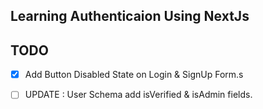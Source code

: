 ## Learning Authenticaion Using NextJs

## TODO

* [x] Add Button Disabled State on Login & SignUp Form.s

* [ ] UPDATE : User Schema add isVerified & isAdmin fields.